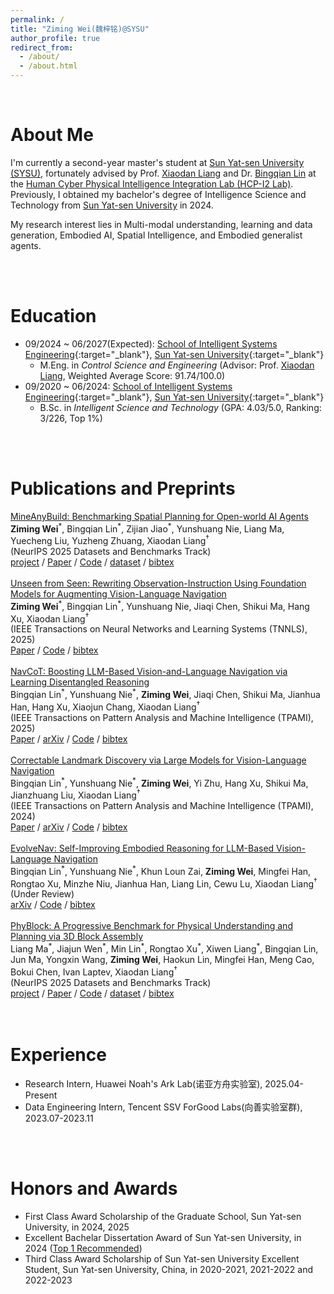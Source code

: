 ```yaml
---
permalink: /
title: "Ziming Wei(魏梓铭)@SYSU"
author_profile: true
redirect_from: 
  - /about/
  - /about.html
---
```

<br/>

# About Me

I'm currently a second-year master's student at [Sun Yat-sen University (SYSU)](https://www.sysu.edu.cn/), fortunately advised by Prof. [Xiaodan Liang](https://scholar.google.com/citations?user=voxznZAAAAAJ&hl) and Dr. [Bingqian Lin](https://scholar.google.com/citations?user=7tNbAJcAAAAJ) at the [Human Cyber Physical Intelligence Integration Lab (HCP-I2 Lab)](https://www.sysu-hcp.net/). Previously, I obtained my bachelor's degree of Intelligence Science and Technology from [Sun Yat-sen University](https://www.sysu.edu.cn/) in 2024.

My research interest lies in Multi-modal understanding, learning and data generation, Embodied AI, Spatial Intelligence, and Embodied generalist agents.

<br/>
<br/>

# Education

- 09/2024 ~ 06/2027(Expected): [School of Intelligent Systems Engineering](https://ise.sysu.edu.cn/ "APMA, Brown"){:target="_blank"}, [Sun Yat-sen University](https://www.sysu.edu.cn/ "Brown"){:target="_blank"}
  - M.Eng. in *Control Science and Engineering* (Advisor: Prof. [Xiaodan Liang](https://scholar.google.com/citations?user=voxznZAAAAAJ&hl), Weighted Average Score: 91.74/100.0)
- 09/2020 ~ 06/2024: [School of Intelligent Systems Engineering](https://ise.sysu.edu.cn/ "SCGY, USTC"){:target="_blank"}, [Sun Yat-sen University](https://www.sysu.edu.cn/ "USTC"){:target="_blank"}
  - B.Sc. in *Intelligent Science and Technology* (GPA: 4.03/5.0, Ranking: 3/226, Top 1%)

<br/>
<br/>

# Publications and Preprints

<div class="publication row clearfix">
    <div class="row-text">
        <a class="publication-title bold" href="https://arxiv.org/abs/2505.20148">MineAnyBuild: Benchmarking Spatial Planning for Open-world AI Agents</a><br/>
        <span class="bold"><b>Ziming Wei</b></span><sup title="Equal Contribution">*</sup>, Bingqian Lin<sup title="Equal Contribution">*</sup>, Zijian Jiao<sup title="Equal Contribution">*</sup>, Yunshuang Nie, Liang Ma, Yuecheng Liu, Yuzheng Zhuang, Xiaodan Liang<sup title="Corresponding Author">&dagger;</sup><br/>
        (<span class="italic">NeurIPS 2025 Datasets and Benchmarks Track</span>)<br/>
        <!-- (<span class="italic">Under Review</span>)<br/> -->
        <a class="btn btn-dark" href="https://mineanybuild.github.io/">project</a> / <a class="btn btn-red" href="https://arxiv.org/abs/2505.20148">Paper</a> / <a class="btn" href="https://github.com/MineAnyBuild/MineAnyBuild">Code</a> / <a class="btn btn-dark" href="https://huggingface.co/datasets/SaDil/MineAnyBuild">dataset</a> / <a class="btn" href="/assets/bibtex/mineanybuild.bib">bibtex</a> 
    </div>
</div>
<br/>
<div class="publication row clearfix">
    <div class="row-text">
        <a class="publication-title bold" href="https://arxiv.org/abs/2503.18065">Unseen from Seen: Rewriting Observation-Instruction Using Foundation Models for Augmenting Vision-Language Navigation</a><br/>
        <span class="bold"><b>Ziming Wei</b></span><sup title="Equal Contribution">*</sup>, Bingqian Lin<sup title="Equal Contribution">*</sup>, Yunshuang Nie, Jiaqi Chen, Shikui Ma, Hang Xu, Xiaodan Liang<sup title="Corresponding Author">&dagger;</sup><br/>
        (<span class="italic">IEEE Transactions on Neural Networks and Learning Systems (TNNLS)</span>, 2025)<br/>
        <!-- (<span class="italic">Under Review</span>)<br/> -->
        <a class="btn btn-red" href="https://arxiv.org/abs/2503.18065">Paper</a> / <a class="btn" href="https://github.com/SaDil13/VLN-RAM">Code</a> / <a class="btn" href="/assets/bibtex/vlnram.bib">bibtex</a> 
    </div>
</div>
<br/>
<div class="publication row clearfix">
    <div class="row-text">
        <a class="publication-title bold" href="https://arxiv.org/abs/2403.07376">NavCoT: Boosting LLM-Based Vision-and-Language Navigation via Learning Disentangled Reasoning</a><br/>
        <span class="bold">Bingqian Lin</span><sup title="Equal Contribution">*</sup>, Yunshuang Nie<sup title="Equal Contribution">*</sup>, <b>Ziming Wei</b>, Jiaqi Chen, Shikui Ma, Jianhua Han, Hang Xu, Xiaojun Chang, Xiaodan Liang<sup title="Corresponding Author">&dagger;</sup><br/>
        (<span class="italic">IEEE Transactions on Pattern Analysis and Machine Intelligence (TPAMI)</span>, 2025)<br/>
        <a class="btn btn-red" href="https://ieeexplore.ieee.org/document/10938647">Paper</a> / <a class="btn btn-red" href="https://arxiv.org/abs/2403.07376">arXiv</a> / <a class="btn" href="https://github.com/expectorlin/NavCoT">Code</a> / <a class="btn btn-dark" href="/assets/bibtex/navcot.bib">bibtex</a>
    </div>
</div>
<br/>
<div class="publication row clearfix">
    <div class="row-text">
        <a class="publication-title bold" href="https://arxiv.org/abs/2405.18721">Correctable Landmark Discovery via Large Models for Vision-Language Navigation</a><br/>
        <span class="bold">Bingqian Lin</span><sup title="Equal Contribution">*</sup>, Yunshuang Nie<sup title="Equal Contribution">*</sup>, <b>Ziming Wei</b>, Yi Zhu, Hang Xu, Shikui Ma, Jianzhuang Liu, Xiaodan Liang<sup title="Corresponding Author">&dagger;</sup><br/>
        (<span class="italic">IEEE Transactions on Pattern Analysis and Machine Intelligence (TPAMI)</span>, 2024)<br/>
        <a class="btn btn-red" href="https://ieeexplore.ieee.org/document/10543121">Paper</a> / <a class="btn btn-red" href="https://arxiv.org/abs/2405.18721">arXiv</a> / <a class="btn" href="https://github.com/expectorlin/CONSOLE">Code</a> / <a class="btn" href="/assets/bibtex/console.bib">bibtex</a> 
    </div>
</div>
<br/>
<div class="publication row clearfix">
    <div class="row-text">
        <a class="publication-title bold" href="https://arxiv.org/abs/2506.01551">EvolveNav: Self-Improving Embodied Reasoning for LLM-Based Vision-Language Navigation</a><br/>
        <span class="bold">Bingqian Lin</span><sup title="Equal Contribution">*</sup>, Yunshuang Nie<sup title="Equal Contribution">*</sup>, Khun Loun Zai, <b>Ziming Wei</b>, Mingfei Han, Rongtao Xu, Minzhe Niu, Jianhua Han, Liang Lin, Cewu Lu, Xiaodan Liang<sup title="Corresponding Author">&dagger;</sup><br/>
        (<span class="italic">Under Review</span>)<br/>
        <a class="btn btn-red" href="https://arxiv.org/abs/2506.01551">arXiv</a> / <a class="btn" href="https://github.com/expectorlin/EvolveNav">Code</a> / <a class="btn" href="/assets/bibtex/evolvenav.bib">bibtex</a> 
    </div>
</div>
<br/>
<div class="publication row clearfix">
    <div class="row-text">
        <a class="publication-title bold" href="https://arxiv.org/abs/2405.18721">PhyBlock: A Progressive Benchmark for Physical Understanding and Planning via 3D Block Assembly</a><br/>
        <span class="bold">Liang Ma</span><sup title="Equal Contribution">*</sup>, Jiajun Wen<sup title="Equal Contribution">*</sup>, Min Lin<sup title="Equal Contribution">*</sup>, Rongtao Xu<sup title="Equal Contribution">*</sup>, Xiwen Liang<sup title="Equal Contribution">*</sup>, Bingqian Lin, Jun Ma, Yongxin Wang, <b>Ziming Wei</b>, Haokun Lin, Mingfei Han, Meng Cao, Bokui Chen, Ivan Laptev, Xiaodan Liang<sup title="Corresponding Author">&dagger;</sup><br/>
        (<span class="italic">NeurIPS 2025 Datasets and Benchmarks Track</span>)<br/>
        <a class="btn btn-dark" href="https://phyblock.github.io/">project</a> / <a class="btn btn-red" href="https://arxiv.org/abs/2506.08708">Paper</a> / <a class="btn" href="https://github.com/PhyBlock/PhyBlock">Code</a> / <a class="btn btn-dark" href="https://huggingface.co/datasets/PhyBlock/PhyBlock_Benchmark">dataset</a> / <a class="btn" href="/assets/bibtex/phyblock.bib">bibtex</a> 
    </div>
</div>

<br/>
<br/>

# Experience

- Research Intern, Huawei Noah's Ark Lab(诺亚方舟实验室), 2025.04-Present
- Data Engineering Intern, Tencent SSV ForGood Labs(向善实验室群), 2023.07-2023.11

<br/>
<br/>

# Honors and Awards

- First Class Award Scholarship of the Graduate School, Sun Yat-sen University, in 2024, 2025
- Excellent Bachelar Dissertation Award of Sun Yat-sen University, in 2024 ([Top 1 Recommended](https://ise.sysu.edu.cn/article/992))
- Third Class Award Scholarship of Sun Yat-sen University Excellent Student, Sun Yat-sen University, China, in 2020-2021, 2021-2022 and 2022-2023


<br/>
<div style="display: none;">
<script type="text/javascript" id="clustrmaps" src="//clustrmaps.com/map_v2.js?d=VkzRYatEIuQzDBjdwiH5ffJYC2q-lSTR3fZ20m9y4oc&cl=ffffff&w=a"></script>
</div>

